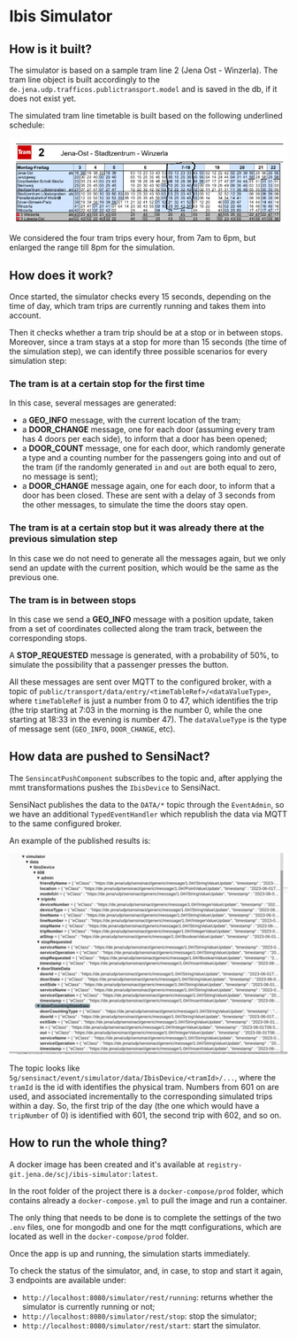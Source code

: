# Ibis Simulator

## How is it built?

The simulator is based on a sample tram line 2 (Jena Ost - Winzerla). The tram line object is built accordingly to the `de.jena.udp.trafficos.publictransport.model` and is saved in the db, if it does not exist yet.

The simulated tram line timetable is built based on the following underlined schedule:

![](./Tram2Timetable4Simulator.png)

We considered the four tram trips every hour, from 7am to 6pm, but enlarged the range till 8pm for the simulation.

## How does it work?

Once started, the simulator checks every 15 seconds, depending on the time of day, which tram trips are currently running and takes them into account.

Then it checks whether a tram trip should be at a stop or in between stops. Moreover, since a tram stays at a stop for more than 15 seconds (the time of the simulation step), we can identify three possible scenarios for every simulation step:

### The tram is at a certain stop for the first time

In this case, several messages are generated:

+ a **GEO_INFO** message, with the current location of the tram;
+ a **DOOR_CHANGE** message, one for each door (assuming every tram has 4 doors per each side), to inform that a door has been opened;
+ a **DOOR_COUNT** message, one for each door, which randomly generate a type and a counting number for the passengers going into and out of the tram (if the randomly generated `in` and `out` are both equal to zero, no message is sent);
+ a **DOOR_CHANGE** message again, one for each door, to inform that a door has been closed. These are sent with a delay of 3 seconds from the other messages, to simulate the time the doors stay open.

### The tram is at a certain stop but it was already there at the previous simulation step

In this case we do not need to generate all the messages again, but we only send an update with the current position, which would be the same as the previous one.

### The tram is in between stops

In this case we send a **GEO_INFO** message with a position update, taken from a set of coordinates collected along the tram track, between the corresponding stops.

A **STOP_REQUESTED** message is generated, with a probability of 50%, to simulate the possibility that a passenger presses the button. 



All these messages are sent over MQTT to the configured broker, with a topic of `public/transport/data/entry/<timeTableRef>/<dataValueType>`, where `timeTableRef` is just a number from 0 to 47, which identifies the trip (the trip starting at 7:03 in the morning is the number 0, while the one starting at 18:33 in the evening is number 47). The `dataValueType` is the type of message sent (`GEO_INFO`, `DOOR_CHANGE`, etc).

## How data are pushed to SensiNact?

The `SensincatPushComponent` subscribes to the topic and, after applying the mmt transformations pushes the `IbisDevice` to SensiNact. 

SensiNact publishes the data to the `DATA/*` topic through the `EventAdmin`, so we have an additional `TypedEventHandler` which republish the data via MQTT to the same configured broker.

An example of the published results is:

![](./SampleSimulatorDataInSensinact.png)

The topic looks like `5g/sensinact/event/simulator/data/IbisDevice/<tramId>/...`, where the `tramId` is the id with identifies the physical tram. Numbers from 601 on are used, and associated incrementally to the corresponding simulated trips within a day. So, the first trip of the day (the one which would have a `tripNumber` of 0) is identified with 601, the second trip with 602, and so on.

## How to run the whole thing?

A docker image has been created and it's available at `registry-git.jena.de/scj/ibis-simulator:latest`.

In the root folder of the project there is a `docker-compose/prod` folder, which contains already a `docker-compose.yml` to pull the image and run a container.

The only thing that needs to be done is to complete the settings of the two `.env` files, one for mongodb and one for the mqtt configurations, which are located as well in the `docker-compose/prod` folder.

Once the app is up and running, the simulation starts immediately. 

To check the status of the simulator, and, in case, to stop and start it again, 3 endpoints are available under:

+ `http://localhost:8080/simulator/rest/running`: returns whether the simulator is currently running or not;
+ `http://localhost:8080/simulator/rest/stop`: stop the simulator;
+ `http://localhost:8080/simulator/rest/start`: start the simulator.